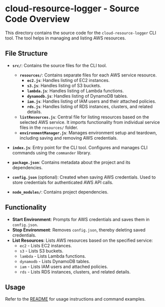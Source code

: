 # cloud-resource-logger - Source Code Overview

This directory contains the source code for the `cloud-resource-logger` CLI tool. The tool helps in managing and listing AWS resources.

## File Structure

- **`src/`**: Contains the source files for the CLI tool.
  - **`resources/`**: Contains separate files for each AWS service resource.
    - **`ec2.js`**: Handles listing of EC2 instances.
    - **`s3.js`**: Handles listing of S3 buckets.
    - **`lambda.js`**: Handles listing of Lambda functions.
    - **`dynamodb.js`**: Handles listing of DynamoDB tables.
    - **`iam.js`**: Handles listing of IAM users and their attached policies.
    - **`rds.js`**: Handles listing of RDS instances, clusters, and related details.
  - **`listResources.js`**: Central file for listing resources based on the selected AWS service. It imports functionality from individual service files in the `resources/` folder.
  - **`environmentManager.js`**: Manages environment setup and teardown, including saving and removing AWS credentials.

- **`index.js`**: Entry point for the CLI tool. Configures and manages CLI commands using the `commander` library.

- **`package.json`**: Contains metadata about the project and its dependencies.

- **`config.json`** (optional): Created when saving AWS credentials. Used to store credentials for authenticated AWS API calls.

- **`node_modules/`**: Contains project dependencies.

## Functionality

- **Start Environment**: Prompts for AWS credentials and saves them in `config.json`.
- **Stop Environment**: Removes `config.json`, thereby deleting saved credentials.
- **List Resources**: Lists AWS resources based on the specified service:
  - `ec2` - Lists EC2 instances.
  - `s3` - Lists S3 buckets.
  - `lambda` - Lists Lambda functions.
  - `dynamodb` - Lists DynamoDB tables.
  - `iam` - Lists IAM users and attached policies.
  - `rds` - Lists RDS instances, clusters, and related details.

## Usage

Refer to the [README](./README.md) for usage instructions and command examples.


